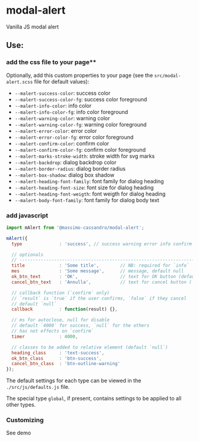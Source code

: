 # modal-alert
Vanilla JS modal alert

## Use:

### add the css file to your page**

Optionally, add this custom properties to your page (see the `src/modal-alert.scss` file for default values):

* `--malert-success-color`: success color
* `--malert-success-color-fg`: success color foreground
* `--malert-info-color`: info color
* `--malert-info-color-fg`: info color foreground
* `--malert-warning-color`: warning color
* `--malert-warning-color-fg`: warning color foreground
* `--malert-error-color`: error color
* `--malert-error-color-fg`: error color foreground
* `--malert-confirm-color`: confirm color
* `--malert-confirm-color-fg`: confirm color foreground
* `--malert-marks-stroke-width`: stroke width for svg marks
* `--malert-backdrop`: dialog backdrop color
* `--malert-border-radius`: dialog border radius
* `--malert-box-shadow`: dialog box shadow
* `--malert-heading-font-family`: font family for dialog heading
* `--malert-heading-font-size`: font size for dialog heading
* `--malert-heading-font-weigth`: font weigth for dialog heading
* `--malert-body-font-family`: font family for dialog body text

### add javascript

```javascript
import mAlert from '@massimo-cassandro/modal-alert';

mAlert({
  type              : 'success', // success warning error info confirm

  // optionals
  // -------------------------------------------------------------------------
  title             : 'Some title',        // NB: required for `info`
  mes               : 'Some message',      // message, default null
  ok_btn_text       : 'OK',                // text for OK button (default `OK`)
  cancel_btn_text   : 'Annulla',           // text for cancel button (`confirm` only)

  // callback function (`confirm` only)
  // `result` is `true` if the user confirms, `false` if they cancel
  // default `null`
  callback          : function(result) {}, 

  // ms for autoclose, null for disable
  // default `4000` for success, `null` for the others
  // has not effects on `confirm`
  timer             : 4000,

  // classes to be added to relative element (default `null`)
  heading_class     : 'text-success',
  ok_btn_class      : 'btn-success',
  cancel_btn_class  : 'btn-outline-warning'
});
```

The default settings for each type can be viewed in the `./src/js/defaults.js` file.


The special type `global`, if present, contains settings to be applied to all other types.

### Customizing

See demo
